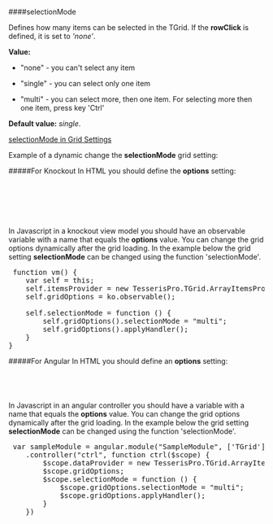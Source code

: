 ﻿####selectionMode

Defines how many items can be selected in the TGrid. If the **rowClick** is defined, it is set to  *'none'*.

**Value:**

+ "none" - you can't select any item
 
+ "single" - you can select only one item 

+ "multi" - you can select more, then one item. For selecting more then one item, press key 'Ctrl'

**Default value:** *single*.

[selectionMode in Grid Settings](#!/GridSettings/selectionMode)

Example of a dynamic change the **selectionMode** grid setting:

#####For Knockout
In HTML you should define the **options** setting:

<pre class="brush: html">
	<div id="test-knockout" data-bind="tgrid: { provider: itemsProvider, options: gridOptions}">
	</div>
</pre>
#####
In Javascript in a knockout view model you should have an observable variable with a name that equals the **options** value. 
You can change the grid options dynamically after the grid loading. In the example below the grid setting **selectionMode**
can be changed using the function 'selectionMode'.

<pre class="brush: js">
 function vm() {
    var self = this;
    self.itemsProvider = new TesserisPro.TGrid.ArrayItemsProvider(items);
    self.gridOptions = ko.observable();

    self.selectionMode = function () {
        self.gridOptions().selectionMode = "multi";
        self.gridOptions().applyHandler();
	}
}
</pre>

#####For Angular
In HTML you should define an **options** setting:
<pre class="brush: html">
	<t-grid id="test-angular" provider="dataProvider" options="gridOptions">
	</t-grid>
</pre>
#####
In Javascript in an angular controller you should have a variable with a name that equals the **options** value. 
You can change the grid options dynamically after the grid loading. In the example below the grid setting **selectionMode**
can be changed using the function 'selectionMode'.

<pre class="brush:js">
 var sampleModule = angular.module("SampleModule", ['TGrid'])
    .controller("ctrl", function ctrl($scope) {
        $scope.dataProvider = new TesserisPro.TGrid.ArrayItemsProvider(items);
        $scope.gridOptions;
		$scope.selectionMode = function () {
            $scope.gridOptions.selectionMode = "multi";
            $scope.gridOptions.applyHandler();
		}
	})
</pre>

#####

<script type="text/javascript">
    SyntaxHighlighter.highlight();
</script>